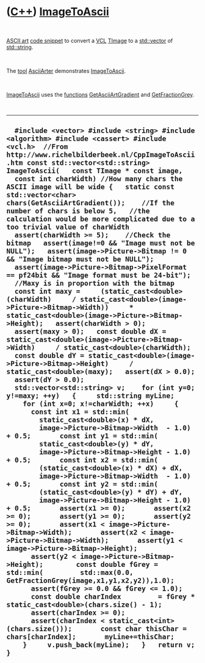 



 

 

 

 

 

([C++](Cpp.htm)) [ImageToAscii](CppImageToAscii.htm)
====================================================

 

[ASCII art](CppAsciiArt.htm) [code snippet](CppCodeSnippets.htm) to
convert a [VCL](CppVcl.htm) [TImage](CppTImage.htm) to a
[std::vector](CppVector.htm) of [std::string](CppString.htm).

 

The [tool](Tools.htm) [AsciiArter](ToolAsciiArter.htm) demonstrates
[ImageToAscii](CppImageToAscii.htm).

 

[ImageToAscii](CppImageToAscii.htm) uses the
[functions](CppFunction.htm)
[GetAsciiArtGradient](CppGetAsciiArtGradient.htm) and
[GetFractionGrey](CppGetFractionGrey.htm).

 

  ----------------------------------------------------------------------------------------------------------------------------------------------------------------------------------------------------------------------------------------------------------------------------------------------------------------------------------------------------------------------------------------------------------------------------------------------------------------------------------------------------------------------------------------------------------------------------------------------------------------------------------------------------------------------------------------------------------------------------------------------------------------------------------------------------------------------------------------------------------------------------------------------------------------------------------------------------------------------------------------------------------------------------------------------------------------------------------------------------------------------------------------------------------------------------------------------------------------------------------------------------------------------------------------------------------------------------------------------------------------------------------------------------------------------------------------------------------------------------------------------------------------------------------------------------------------------------------------------------------------------------------------------------------------------------------------------------------------------------------------------------------------------------------------------------------------------------------------------------------------------------------------------------------------------------------------------------------------------------------------------------------------------------------------------------------------------------------------------------------------------------------------------------------------------------------------------------------------------------------------------------------------------------------------------------------------------------------------------------------------------------------------------------------------------------------------------------------------------------------------------------------------------------------------------------------------------------------------------------------------------------------------------------------------------------------------------------------------------------------------
  `  #include <vector> #include <string> #include <algorithm> #include <cassert> #include <vcl.h>  //From http://www.richelbilderbeek.nl/CppImageToAscii.htm const std::vector<std::string> ImageToAscii(   const TImage * const image,   const int charWidth) //How many chars the ASCII image will be wide {   static const std::vector<char> chars(GetAsciiArtGradient());    //If the number of chars is below 5,   //the calculation would be more complicated due to a too trivial value of charWidth   assert(charWidth >= 5);    //Check the bitmap   assert(image!=0 && "Image must not be NULL");   assert(image->Picture->Bitmap != 0 && "Image bitmap must not be NULL");   assert(image->Picture->Bitmap->PixelFormat == pf24bit && "Image format must be 24-bit");     //Maxy is in proportion with the bitmap   const int maxy =     (static_cast<double>(charWidth)     / static_cast<double>(image->Picture->Bitmap->Width))     * static_cast<double>(image->Picture->Bitmap->Height);   assert(charWidth > 0);   assert(maxy > 0);   const double dX = static_cast<double>(image->Picture->Bitmap->Width)     / static_cast<double>(charWidth);   const double dY = static_cast<double>(image->Picture->Bitmap->Height)     / static_cast<double>(maxy);   assert(dX > 0.0);   assert(dY > 0.0);    std::vector<std::string> v;    for (int y=0; y!=maxy; ++y)   {     std::string myLine;     for (int x=0; x!=charWidth; ++x)     {       const int x1 = std::min(         static_cast<double>(x) * dX,         image->Picture->Bitmap->Width  - 1.0) + 0.5;       const int y1 = std::min(         static_cast<double>(y) * dY,         image->Picture->Bitmap->Height - 1.0) + 0.5;       const int x2 = std::min(         (static_cast<double>(x) * dX) + dX,         image->Picture->Bitmap->Width  - 1.0) + 0.5;       const int y2 = std::min(         (static_cast<double>(y) * dY) + dY,         image->Picture->Bitmap->Height - 1.0) + 0.5;       assert(x1 >= 0);       assert(x2 >= 0);       assert(y1 >= 0);       assert(y2 >= 0);       assert(x1 < image->Picture->Bitmap->Width);       assert(x2 < image->Picture->Bitmap->Width);       assert(y1 < image->Picture->Bitmap->Height);       assert(y2 < image->Picture->Bitmap->Height);        const double fGrey = std::min(         std::max(0.0, GetFractionGrey(image,x1,y1,x2,y2)),1.0);       assert(fGrey >= 0.0 && fGrey <= 1.0);       const double charIndex         = fGrey * static_cast<double>(chars.size() - 1);       assert(charIndex >= 0);       assert(charIndex < static_cast<int>(chars.size()));       const char thisChar = chars[charIndex];       myLine+=thisChar;     }     v.push_back(myLine);   }   return v; }`
  ----------------------------------------------------------------------------------------------------------------------------------------------------------------------------------------------------------------------------------------------------------------------------------------------------------------------------------------------------------------------------------------------------------------------------------------------------------------------------------------------------------------------------------------------------------------------------------------------------------------------------------------------------------------------------------------------------------------------------------------------------------------------------------------------------------------------------------------------------------------------------------------------------------------------------------------------------------------------------------------------------------------------------------------------------------------------------------------------------------------------------------------------------------------------------------------------------------------------------------------------------------------------------------------------------------------------------------------------------------------------------------------------------------------------------------------------------------------------------------------------------------------------------------------------------------------------------------------------------------------------------------------------------------------------------------------------------------------------------------------------------------------------------------------------------------------------------------------------------------------------------------------------------------------------------------------------------------------------------------------------------------------------------------------------------------------------------------------------------------------------------------------------------------------------------------------------------------------------------------------------------------------------------------------------------------------------------------------------------------------------------------------------------------------------------------------------------------------------------------------------------------------------------------------------------------------------------------------------------------------------------------------------------------------------------------------------------------------------------------------

 

 

 

 

 





 




